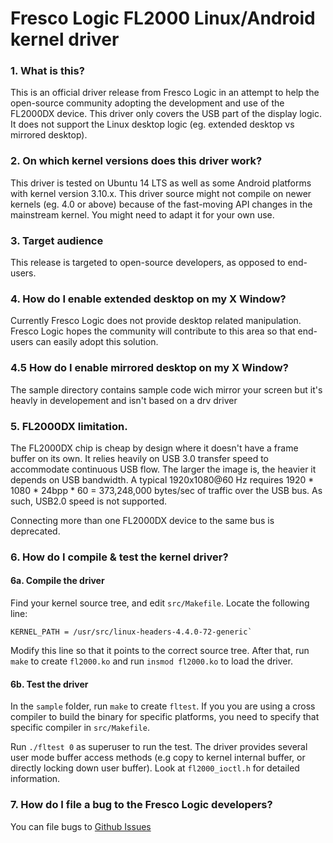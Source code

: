 # Fresco Logic FL2000 Linux/Android kernel driver

### 1. What is this?

This is an official driver release from Fresco Logic in an attempt to help the open-source community adopting the development and use of the FL2000DX device.
This driver only covers the USB part of the display logic. It does not support the Linux desktop logic (eg. extended desktop vs mirrored desktop).

### 2. On which kernel versions does this driver work?

This driver is tested on Ubuntu 14 LTS as well as some Android platforms with kernel version 3.10.x.
This driver source might not compile on newer kernels (eg. 4.0 or above) because of the fast-moving API changes in the
mainstream kernel. You might need to adapt it for your own use.

### 3. Target audience

This release is targeted to open-source developers, as opposed to end-users.

### 4. How do I enable extended desktop on my X Window?

Currently Fresco Logic does not provide desktop related manipulation.
Fresco Logic hopes the community will contribute to this area so that end-users can easily adopt this solution.

### 4.5 How do I enable mirrored desktop on my X Window?

The sample directory contains sample code wich mirror your screen but it's heavly in developement and isn't based on a drv driver

### 5. FL2000DX limitation.

The FL2000DX chip is cheap by design where it doesn't have a frame buffer on its own.
It relies heavily on USB 3.0 transfer speed to accommodate continuous USB flow.
The larger the image is, the heavier it depends on USB bandwidth.
A typical 1920x1080@60 Hz requires 1920 * 1080 * 24bpp * 60 = 373,248,000 bytes/sec of traffic over the USB bus.
As such, USB2.0 speed is not supported.

Connecting more than one FL2000DX device to the same bus is deprecated.

### 6. How do I compile & test the kernel driver?
#### 6a. Compile the driver

Find your kernel source tree, and edit `src/Makefile`. Locate the following line:
    
    KERNEL_PATH = /usr/src/linux-headers-4.4.0-72-generic`
    
Modify this line so that it points to the correct source tree.
After that, run `make` to create `fl2000.ko` and run `insmod fl2000.ko` to load the driver.

#### 6b. Test the driver

In the `sample` folder, run `make` to create `fltest`. If you you are using a
cross compiler to build the binary for specific platforms, you need to specify that specific
compiler in `src/Makefile`.
    
Run `./fltest 0` as superuser to run the test. The driver provides several
user mode buffer access methods (e.g  copy to kernel internal buffer, or
directly locking down user buffer). Look at `fl2000_ioctl.h` for detailed
information.

### 7. How do I file a bug to the Fresco Logic developers?

You can file bugs to [Github Issues](https://github.com/fresco-fl2000/fl2000/issues)



